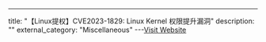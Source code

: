 ---
title: "【Linux提权】CVE2023-1829: Linux Kernel 权限提升漏洞"
description: ""
external_category: "Miscellaneous"
---[Visit Website](https://github.com/lanleft/CVE2023-1829)


